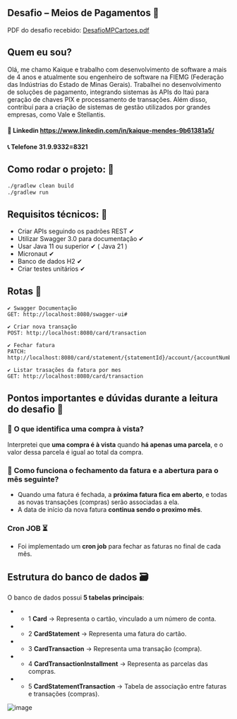 ## Desafio – Meios de Pagamentos 💸

PDF do desafio recebido:
[DesafioMPCartoes.pdf](https://github.com/user-attachments/files/19431090/DesafioMPCartoes.pdf)


## Quem eu sou?
Olá, me chamo Kaique e trabalho com desenvolvimento de software a mais de 4 anos e atualmente 
sou engenheiro de software na FIEMG (Federação das Indústrias do Estado de Minas Gerais).
Trabalhei no desenvolvimento de soluções de pagamento, integrando sistemas às
APIs do Itaú para geração de chaves PIX e processamento de transações. Além disso, contribuí para a
criação de sistemas de gestão utilizados por grandes empresas, como Vale e Stellantis.

#### 🔗 Linkedin https://www.linkedin.com/in/kaique-mendes-9b61381a5/
#### 📞 Telefone 31.9.9332=8321

## Como rodar o projeto: 🚩

 ````sh 
 ./gradlew clean build
 ./gradlew run
````` 

## Requisitos técnicos: 🚩
- Criar APIs seguindo os padrões REST ✔
- Utilizar Swagger 3.0 para documentação ✔
- Usar Java 11 ou superior ✔ ( Java 21 )
- Micronaut ✔
- Banco de dados H2 ✔
- Criar testes unitários ✔

## Rotas 🚩

#### 
````
✔ Swagger Documentação
GET: http://localhost:8080/swagger-ui#

✔ Criar nova transação 
POST: http://localhost:8080/card/transaction

✔ Fechar fatura 
PATCH: http://localhost:8080/card/statement/{statementId}/account/{accountNumber}

✔ Listar trasações da fatura por mes 
GET: http://localhost:8080/card/transaction
````

## **Pontos importantes e dúvidas durante a leitura do desafio 🤔**

### 📌 **O que identifica uma compra à vista?**
Interpretei que **uma compra é à vista** quando **há apenas uma parcela**, e o valor dessa parcela é igual ao total da compra.

### 📅 **Como funciona o fechamento da fatura e a abertura para o mês seguinte?**
- Quando uma fatura é fechada, a **próxima fatura fica em aberto**, e todas as novas transações (compras) serão associadas a ela.
- A data de início da nova fatura **continua sendo o proximo mês**.
 
### **Cron JOB ⏳**
- Foi implementado um **cron job** para fechar as faturas no final de cada mês.

## **Estrutura do banco de dados 🗃️**
O banco de dados possui **5 tabelas principais**:
- - 1 **Card** → Representa o cartão, vinculado a um número de conta.
- - 2 **CardStatement** → Representa uma fatura do cartão.
- - 3 **CardTransaction** → Representa uma transação (compra).
- - 4 **CardTransactionInstallment** → Representa as parcelas das compras.
- - 5 **CardStatementTransaction** → Tabela de associação entre faturas e transações (compras).

![image](https://github.com/user-attachments/assets/ed38f809-4691-4a53-bda4-9f0a6cbb8292)
